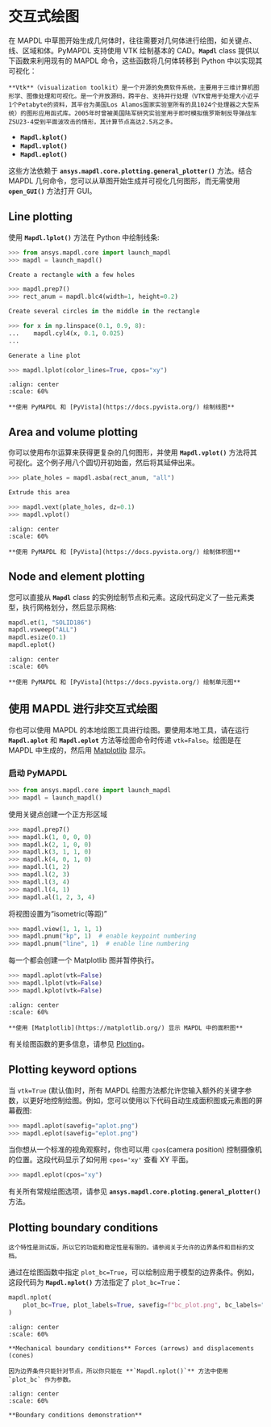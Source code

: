 # 交互式绘图
在 MAPDL 中草图开始生成几何体时，往往需要对几何体进行绘图，如关键点、线、区域和体。PyMAPDL 支持使用 VTK 绘制基本的 CAD。**`Mapdl`** class 提供以下函数来利用现有的 MAPDL 命令，这些函数将几何体转移到 Python 中以实现其可视化：

```{margin} 什么是**VTK**?
**Vtk**（visualization toolkit）是一个开源的免费软件系统，主要用于三维计算机图形学、图像处理和可视化。是一个开放源码，跨平台、支持并行处理（VTK曾用于处理大小近乎1个Petabyte的资料，其平台为美国Los Alamos国家实验室所有的具1024个处理器之大型系统）的图形应用函式库。2005年时曾被美国陆军研究实验室用于即时模拟俄罗斯制反导弹战车ZSU23-4受到平面波攻击的情形，其计算节点高达2.5兆之多。

```

- **`Mapdl.kplot()`**
- **`Mapdl.vplot()`**
- **`Mapdl.eplot()`**

这些方法依赖于 **`ansys.mapdl.core.plotting.general_plotter()`** 方法。结合 MAPDL 几何命令，您可以从草图开始生成并可视化几何图形，而无需使用 **`open_GUI()`** 方法打开 GUI。

## Line plotting
使用 **`Mapdl.lplot()`** 方法在 Python 中绘制线条:

```py
>>> from ansys.mapdl.core import launch_mapdl
>>> mapdl = launch_mapdl()

Create a rectangle with a few holes

>>> mapdl.prep7()
>>> rect_anum = mapdl.blc4(width=1, height=0.2)

Create several circles in the middle in the rectangle

>>> for x in np.linspace(0.1, 0.9, 8):
...    mapdl.cyl4(x, 0.1, 0.025)
...

Generate a line plot

>>> mapdl.lplot(color_lines=True, cpos="xy")
```

```{figure}  /Images/1_Ug/lplot_vtk.png
:align: center
:scale: 60%

**使用 PyMAPDL 和 [PyVista](https://docs.pyvista.org/) 绘制线图**
```

## Area and volume plotting
你可以使用布尔运算来获得更复杂的几何图形，并使用 **`Mapdl.vplot()`** 方法将其可视化。这个例子用八个圆切开初始面，然后将其延伸出来。

```py
>>> plate_holes = mapdl.asba(rect_anum, "all")

Extrude this area

>>> mapdl.vext(plate_holes, dz=0.1)
>>> mapdl.vplot()
```

```{figure}  /Images/1_Ug/vplot_vtk.png
:align: center
:scale: 60%

**使用 PyMAPDL 和 [PyVista](https://docs.pyvista.org/) 绘制体积图**
```

## Node and element plotting
您可以直接从 **`Mapdl`** class 的实例绘制节点和元素。这段代码定义了一些元素类型，执行网格划分，然后显示网格:

```py
mapdl.et(1, "SOLID186")
mapdl.vsweep("ALL")
mapdl.esize(0.1)
mapdl.eplot()
```

```{figure}  /Images/1_Ug/eplot_vtk.png
:align: center
:scale: 60%

**使用 PyMAPDL 和 [PyVista](https://docs.pyvista.org/) 绘制单元图**
```

## 使用 MAPDL 进行非交互式绘图
你也可以使用 MAPDL 的本地绘图工具进行绘图。要使用本地工具，请在运行 **`Mapdl.aplot`** 和 **`Mapdl.eplot`** 方法等绘图命令时传递 `vtk=False`。绘图是在 MAPDL 中生成的，然后用 [Matplotlib](https://matplotlib.org/) 显示。

### 启动 PyMAPDL
```py
>>> from ansys.mapdl.core import launch_mapdl
>>> mapdl = launch_mapdl()
```

使用关键点创建一个正方形区域

```py
>>> mapdl.prep7()
>>> mapdl.k(1, 0, 0, 0)
>>> mapdl.k(2, 1, 0, 0)
>>> mapdl.k(3, 1, 1, 0)
>>> mapdl.k(4, 0, 1, 0)
>>> mapdl.l(1, 2)
>>> mapdl.l(2, 3)
>>> mapdl.l(3, 4)
>>> mapdl.l(4, 1)
>>> mapdl.al(1, 2, 3, 4)
```

将视图设置为“isometric(等距)”

```py
>>> mapdl.view(1, 1, 1, 1)
>>> mapdl.pnum("kp", 1)  # enable keypoint numbering
>>> mapdl.pnum("line", 1)  # enable line numbering
```

每一个都会创建一个 Matplotlib 图并暂停执行。
```py
>>> mapdl.aplot(vtk=False)
>>> mapdl.lplot(vtk=False)
>>> mapdl.kplot(vtk=False)
```

```{figure} /Images/1_Ug/aplot.png
:align: center
:scale: 60%

**使用 [Matplotlib](https://matplotlib.org/) 显示 MAPDL 中的面积图**
```

有关绘图函数的更多信息，请参见 [Plotting](https://mapdl.docs.pyansys.com/version/stable/api/plotting.html#ref-plotting-api)。


## Plotting keyword options
当 `vtk=True` (默认值)时，所有 MAPDL 绘图方法都允许您输入额外的关键字参数，以更好地控制绘图。例如，您可以使用以下代码自动生成面积图或元素图的屏幕截图:

```py
>>> mapdl.aplot(savefig="aplot.png")
>>> mapdl.eplot(savefig="eplot.png")
```

当你想从一个标准的视角观察时，你也可以用 `cpos`(camera position) 控制摄像机的位置。这段代码显示了如何用 `cpos='xy'` 查看 XY 平面。

```py
>>> mapdl.eplot(cpos="xy")
```

有关所有常规绘图选项，请参见 **`ansys.mapdl.core.ploting.general_plotter()`** 方法。

## Plotting boundary conditions

```{warning}
这个特性是测试版，所以它的功能和稳定性是有限的。请参阅关于允许的边界条件和目标的文档。
```

通过在绘图函数中指定 `plot_bc=True`，可以绘制应用于模型的边界条件。例如，这段代码为 **`Mapdl.nplot()`** 方法指定了 `plot_bc=True`：

```py
mapdl.nplot(
    plot_bc=True, plot_labels=True, savefig=f"bc_plot.png", bc_labels="mechanical"
)
```

```{figure} /Images/1_Ug/bc_plot.png
:align: center
:scale: 60%

**Mechanical boundary conditions** Forces (arrows) and displacements (cones)
```

```{note}
因为边界条件只能针对节点，所以你只能在 **`Mapdl.nplot()`** 方法中使用 `plot_bc` 作为参数。
```

```{figure} /Images/1_Ug/bc_plot_2.png
:align: center
:scale: 60%

**Boundary conditions demonstration**
```